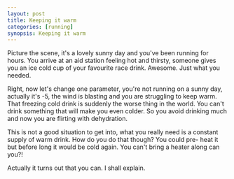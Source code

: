 ```yaml
---
layout: post
title: Keeping it warm
categories: [running]
synopsis: Keeping it warm
---
```

Picture the scene, it's a lovely sunny day and you've been running for hours. You arrive at an aid station feeling hot and thirsty, someone gives you an ice cold cup of your favourite race drink. Awesome. Just what you needed.

Right, now let's change one parameter, you're not running on a sunny day, actually it's -5, the wind is blasting and you are struggling to keep warm. That freezing cold drink is suddenly the worse thing in the world. You can't drink something that will make you even colder. So you avoid drinking much and now you are flirting with dehydration.

This is not a good situation to get into, what you really need is a constant supply of warm drink. How do you do that though? You could pre- heat it but before long it would be cold again. You can't bring a heater along can you?!

Actually it turns out that you can. I shall explain.